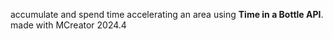 accumulate and spend time accelerating an area using **Time in a Bottle API**.
made with MCreator 2024.4
